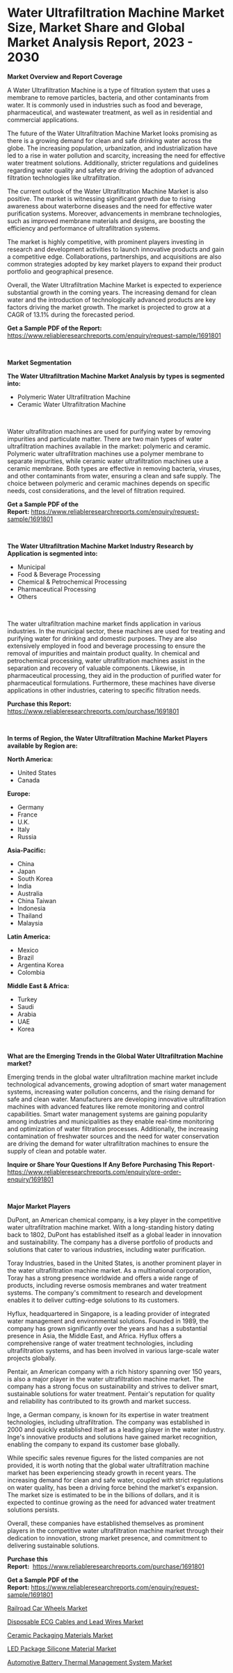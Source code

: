 <p><h1>Water Ultrafiltration Machine Market Size, Market Share and Global Market Analysis Report, 2023 - 2030</h1></p><p><strong>Market Overview and Report Coverage</strong></p>
<p><p>A Water Ultrafiltration Machine is a type of filtration system that uses a membrane to remove particles, bacteria, and other contaminants from water. It is commonly used in industries such as food and beverage, pharmaceutical, and wastewater treatment, as well as in residential and commercial applications.</p><p>The future of the Water Ultrafiltration Machine Market looks promising as there is a growing demand for clean and safe drinking water across the globe. The increasing population, urbanization, and industrialization have led to a rise in water pollution and scarcity, increasing the need for effective water treatment solutions. Additionally, stricter regulations and guidelines regarding water quality and safety are driving the adoption of advanced filtration technologies like ultrafiltration.</p><p>The current outlook of the Water Ultrafiltration Machine Market is also positive. The market is witnessing significant growth due to rising awareness about waterborne diseases and the need for effective water purification systems. Moreover, advancements in membrane technologies, such as improved membrane materials and designs, are boosting the efficiency and performance of ultrafiltration systems.</p><p>The market is highly competitive, with prominent players investing in research and development activities to launch innovative products and gain a competitive edge. Collaborations, partnerships, and acquisitions are also common strategies adopted by key market players to expand their product portfolio and geographical presence.</p><p>Overall, the Water Ultrafiltration Machine Market is expected to experience substantial growth in the coming years. The increasing demand for clean water and the introduction of technologically advanced products are key factors driving the market growth. The market is projected to grow at a CAGR of 13.1% during the forecasted period.</p></p>
<p><strong>Get a Sample PDF of the Report:</strong> <a href="https://www.reliableresearchreports.com/enquiry/request-sample/1691801">https://www.reliableresearchreports.com/enquiry/request-sample/1691801</a></p>
<p>&nbsp;</p>
<p><strong>Market Segmentation</strong></p>
<p><strong>The Water Ultrafiltration Machine Market Analysis by types is segmented into:</strong></p>
<p><ul><li>Polymeric Water Ultrafiltration Machine</li><li>Ceramic Water Ultrafiltration Machine</li></ul></p>
<p>&nbsp;</p>
<p><p>Water ultrafiltration machines are used for purifying water by removing impurities and particulate matter. There are two main types of water ultrafiltration machines available in the market: polymeric and ceramic. Polymeric water ultrafiltration machines use a polymer membrane to separate impurities, while ceramic water ultrafiltration machines use a ceramic membrane. Both types are effective in removing bacteria, viruses, and other contaminants from water, ensuring a clean and safe supply. The choice between polymeric and ceramic machines depends on specific needs, cost considerations, and the level of filtration required.</p></p>
<p><strong>Get a Sample PDF of the Report:</strong>&nbsp;<a href="https://www.reliableresearchreports.com/enquiry/request-sample/1691801">https://www.reliableresearchreports.com/enquiry/request-sample/1691801</a></p>
<p>&nbsp;</p>
<p><strong>The Water Ultrafiltration Machine Market Industry Research by Application is segmented into:</strong></p>
<p><ul><li>Municipal</li><li>Food & Beverage Processing</li><li>Chemical & Petrochemical Processing</li><li>Pharmaceutical Processing</li><li>Others</li></ul></p>
<p>&nbsp;</p>
<p><p>The water ultrafiltration machine market finds application in various industries. In the municipal sector, these machines are used for treating and purifying water for drinking and domestic purposes. They are also extensively employed in food and beverage processing to ensure the removal of impurities and maintain product quality. In chemical and petrochemical processing, water ultrafiltration machines assist in the separation and recovery of valuable components. Likewise, in pharmaceutical processing, they aid in the production of purified water for pharmaceutical formulations. Furthermore, these machines have diverse applications in other industries, catering to specific filtration needs.</p></p>
<p><strong>Purchase this Report:</strong>&nbsp; <a href="https://www.reliableresearchreports.com/purchase/1691801">https://www.reliableresearchreports.com/purchase/1691801</a></p>
<p>&nbsp;</p>
<p><strong>In terms of Region, the Water Ultrafiltration Machine Market Players available by Region are:</strong></p>
<p>
    <p> <strong> North America: </strong>
        <ul>
            <li>United States</li>
            <li>Canada</li>
        </ul>
        </p> 
    <p> <strong> Europe: </strong>
        <ul>
            <li>Germany</li>
            <li>France</li>
            <li>U.K.</li>
            <li>Italy</li>
            <li>Russia</li>
        </ul>
        </p> 
    <p> <strong> Asia-Pacific: </strong>
        <ul>
            <li>China</li>
            <li>Japan</li>
            <li>South Korea</li>
            <li>India</li>
            <li>Australia</li>
            <li>China Taiwan</li>
            <li>Indonesia</li>
            <li>Thailand</li>
            <li>Malaysia</li>
        </ul>
        </p> 
    <p> <strong> Latin America: </strong>
        <ul>
            <li>Mexico</li>
            <li>Brazil</li>
            <li>Argentina Korea</li>
            <li>Colombia</li>
        </ul>
        </p> 
    <p> <strong> Middle East & Africa: </strong>
        <ul>
            <li>Turkey</li>
            <li>Saudi</li>
            <li>Arabia</li>
            <li>UAE</li>
            <li>Korea</li>
        </ul>
    </p>
    </p>
<p>&nbsp;</p>
<p><strong>What are the Emerging Trends in the Global Water Ultrafiltration Machine market?</strong></p>
<p><p>Emerging trends in the global water ultrafiltration machine market include technological advancements, growing adoption of smart water management systems, increasing water pollution concerns, and the rising demand for safe and clean water. Manufacturers are developing innovative ultrafiltration machines with advanced features like remote monitoring and control capabilities. Smart water management systems are gaining popularity among industries and municipalities as they enable real-time monitoring and optimization of water filtration processes. Additionally, the increasing contamination of freshwater sources and the need for water conservation are driving the demand for water ultrafiltration machines to ensure the supply of clean and potable water.</p></p>
<p><strong>Inquire or Share Your Questions If Any Before Purchasing This Report</strong>- <a href="https://www.reliableresearchreports.com/enquiry/pre-order-enquiry/1691801">https://www.reliableresearchreports.com/enquiry/pre-order-enquiry/1691801</a></p>
<p>&nbsp;</p>
<p><strong>Major Market Players</strong></p>
<p><p>DuPont, an American chemical company, is a key player in the competitive water ultrafiltration machine market. With a long-standing history dating back to 1802, DuPont has established itself as a global leader in innovation and sustainability. The company has a diverse portfolio of products and solutions that cater to various industries, including water purification.</p><p>Toray Industries, based in the United States, is another prominent player in the water ultrafiltration machine market. As a multinational corporation, Toray has a strong presence worldwide and offers a wide range of products, including reverse osmosis membranes and water treatment systems. The company's commitment to research and development enables it to deliver cutting-edge solutions to its customers.</p><p>Hyflux, headquartered in Singapore, is a leading provider of integrated water management and environmental solutions. Founded in 1989, the company has grown significantly over the years and has a substantial presence in Asia, the Middle East, and Africa. Hyflux offers a comprehensive range of water treatment technologies, including ultrafiltration systems, and has been involved in various large-scale water projects globally.</p><p>Pentair, an American company with a rich history spanning over 150 years, is also a major player in the water ultrafiltration machine market. The company has a strong focus on sustainability and strives to deliver smart, sustainable solutions for water treatment. Pentair's reputation for quality and reliability has contributed to its growth and market success.</p><p>Inge, a German company, is known for its expertise in water treatment technologies, including ultrafiltration. The company was established in 2000 and quickly established itself as a leading player in the water industry. Inge's innovative products and solutions have gained market recognition, enabling the company to expand its customer base globally.</p><p>While specific sales revenue figures for the listed companies are not provided, it is worth noting that the global water ultrafiltration machine market has been experiencing steady growth in recent years. The increasing demand for clean and safe water, coupled with strict regulations on water quality, has been a driving force behind the market's expansion. The market size is estimated to be in the billions of dollars, and it is expected to continue growing as the need for advanced water treatment solutions persists.</p><p>Overall, these companies have established themselves as prominent players in the competitive water ultrafiltration machine market through their dedication to innovation, strong market presence, and commitment to delivering sustainable solutions.</p></p>
<p><strong>Purchase this Report:</strong>&nbsp;&nbsp;<a href="https://www.reliableresearchreports.com/purchase/1691801">https://www.reliableresearchreports.com/purchase/1691801</a></p>
<p></p>
<p><strong>Get a Sample PDF of the Report:</strong>&nbsp;<a href="https://www.reliableresearchreports.com/enquiry/request-sample/1691801">https://www.reliableresearchreports.com/enquiry/request-sample/1691801</a></p>
<p><p><a href="https://www.linkedin.com/pulse/railroad-car-wheels-market-share-amp-new-trends-analysis-6xvle/">Railroad Car Wheels Market</a></p><p><a href="https://medium.com/@germanwolff65/disposable-ecg-cables-and-lead-wires-market-research-report-its-history-and-forecast-2023-to-2030-b16d13ef8bce">Disposable ECG Cables and Lead Wires Market</a></p><p><a href="https://github.com/gshchiplitsov/Market-Research-Report-List-1/blob/main/ceramic-packaging-materials-market.md">Ceramic Packaging Materials Market</a></p><p><a href="https://github.com/rahu1503/Market-Research-Report-List-1/blob/main/led-package-silicone-material-market.md">LED Package Silicone Material Market</a></p><p><a href="https://www.linkedin.com/pulse/automotive-battery-thermal-management-system-market-yazfe/">Automotive Battery Thermal Management System Market</a></p></p>